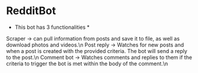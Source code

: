 # RedditBot

* This bot has 3 functionalities *

Scraper ->  can pull information from posts and save it to file, as well as download photos and videos.\n
Post reply -> Watches for new posts and when a post is created with the provided criteria. The bot will send a reply to the post.\n
Comment bot -> Watches comments and replies to them if the criteria to trigger the bot is met within the body of the comment.\n
